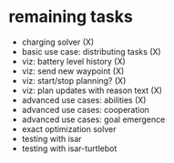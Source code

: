 # remaining tasks

 * charging solver (X)
 * basic use case: distributing tasks (X) 
 * viz: battery level history  (X)
 * viz: send new waypoint (X)
 * viz: start/stop planning? (X)
 * viz: plan updates with reason text (X)
 * advanced use cases: abilities (X)
 * advanced use cases: cooperation
 * advanced use cases: goal emergence
 * exact optimization solver
 * testing with isar
 * testing with isar-turtlebot
